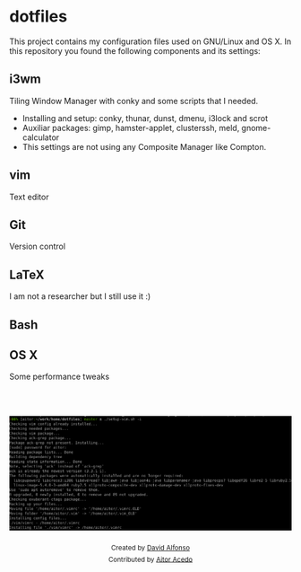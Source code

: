 # dotfiles
This project contains my configuration files used on GNU/Linux and OS X.
In this repository you found the following components and its settings:

## i3wm
Tiling Window Manager with conky and some scripts that I needed.
- Installing and setup: conky, thunar, dunst, dmenu, i3lock and scrot
- Auxiliar packages: gimp, hamster-applet, clusterssh, meld, gnome-calculator
- This settings are not using any Composite Manager like Compton.

## vim
Text editor

## Git
Version control

## LaTeX
I am not a researcher but I still use it :)

## Bash

## OS X
Some performance tweaks

<br>
<br>

[![asciicast](doc/how_to_use.png)](https://asciinema.org/a/syLxNIyr28e4oCIuSgINqTt6l)

<div align="center">
   <sub>Created by
   <a href="https://github.com/davidag/">David Alfonso</a>
</div>
<div align="center">
   <sub>Contributed by
   <a href="https://twitter.com/AitorAcedo">Aitor Acedo</a>
</div>
